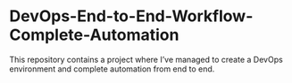 # DevOps-End-to-End-Workflow-Complete-Automation
This repository contains a project where I’ve managed to create a DevOps environment and complete automation from end to end.

